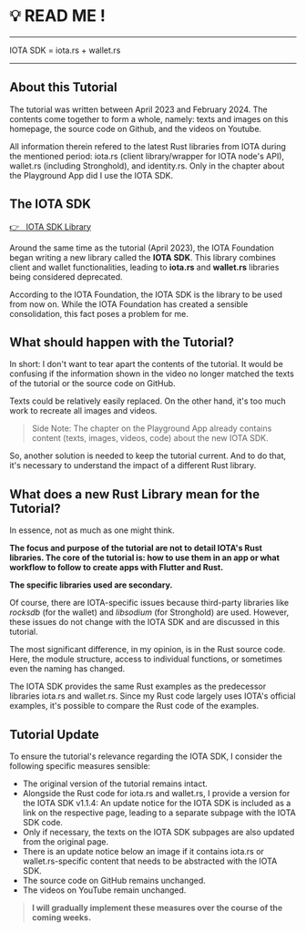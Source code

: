 # 💡 READ ME !

---

IOTA SDK = iota.rs + wallet.rs

---

## About this Tutorial

The tutorial was written between April 2023 and February 2024. The contents come together to form a whole, namely: texts and images on this homepage, the source code on Github, and the videos on Youtube.

All information therein refered to the latest Rust libraries from IOTA during the mentioned period: iota.rs (client library/wrapper for IOTA node's API), wallet.rs (including Stronghold), and identity.rs. Only in the chapter about the Playground App did I use the IOTA SDK.

## The IOTA SDK

<a href="https://github.com/iotaledger/iota-sdk" target="_blank">👉 &nbsp; IOTA SDK Library</a>

Around the same time as the tutorial (April 2023), the IOTA Foundation began writing a new library called the **IOTA SDK**. This library combines client and wallet functionalities, leading to **iota.rs** and **wallet.rs** libraries being considered deprecated.

According to the IOTA Foundation, the IOTA SDK is the library to be used from now on. While the IOTA Foundation has created a sensible consolidation, this fact poses a problem for me.

## What should happen with the Tutorial?

In short: I don't want to tear apart the contents of the tutorial. It would be confusing if the information shown in the video no longer matched the texts of the tutorial or the source code on GitHub.

Texts could be relatively easily replaced. On the other hand, it's too much work to recreate all images and videos.

> Side Note: The chapter on the Playground App already contains content (texts, images, videos, code) about the new IOTA SDK.

So, another solution is needed to keep the tutorial current. And to do that, it's necessary to understand the impact of a different Rust library.

## What does a new Rust Library mean for the Tutorial?

In essence, not as much as one might think.

**The focus and purpose of the tutorial are not to detail IOTA's Rust libraries. The core of the tutorial is: how to use them in an app or what workflow to follow to create apps with Flutter and Rust.**

**The specific libraries used are secondary.**

Of course, there are IOTA-specific issues because third-party libraries like _rocksdb_ (for the wallet) and _libsodium_ (for Stronghold) are used. However, these issues do not change with the IOTA SDK and are discussed in this tutorial.

The most significant difference, in my opinion, is in the Rust source code. Here, the module structure, access to individual functions, or sometimes even the naming has changed.

The IOTA SDK provides the same Rust examples as the predecessor libraries iota.rs and wallet.rs. Since my Rust code largely uses IOTA's official examples, it's possible to compare the Rust code of the examples.

## Tutorial Update

To ensure the tutorial's relevance regarding the IOTA SDK, I consider the following specific measures sensible:

- The original version of the tutorial remains intact.
- Alongside the Rust code for iota.rs and wallet.rs, I provide a version for the IOTA SDK v1.1.4: An update notice for the IOTA SDK is included as a link on the respective page, leading to a separate subpage with the IOTA SDK code.
- Only if necessary, the texts on the IOTA SDK subpages are also updated from the original page.
- There is an update notice below an image if it contains iota.rs or wallet.rs-specific content that needs to be abstracted with the IOTA SDK.
- The source code on GitHub remains unchanged.
- The videos on YouTube remain unchanged.

> **I will gradually implement these measures over the course of the coming weeks.**
